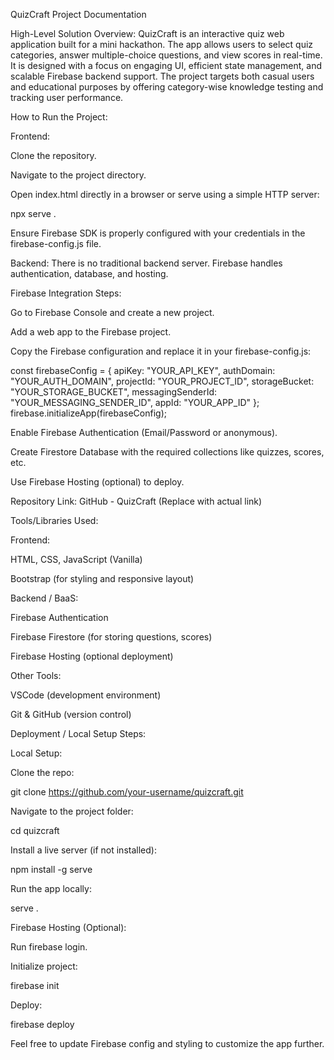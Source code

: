 QuizCraft Project Documentation

High-Level Solution Overview:
QuizCraft is an interactive quiz web application built for a mini hackathon. The app allows users to select quiz categories, answer multiple-choice questions, and view scores in real-time. It is designed with a focus on engaging UI, efficient state management, and scalable Firebase backend support. The project targets both casual users and educational purposes by offering category-wise knowledge testing and tracking user performance.

How to Run the Project:

Frontend:

Clone the repository.

Navigate to the project directory.

Open index.html directly in a browser or serve using a simple HTTP server:

npx serve .

Ensure Firebase SDK is properly configured with your credentials in the firebase-config.js file.

Backend:
There is no traditional backend server. Firebase handles authentication, database, and hosting.

Firebase Integration Steps:

Go to Firebase Console and create a new project.

Add a web app to the Firebase project.

Copy the Firebase configuration and replace it in your firebase-config.js:

const firebaseConfig = {
  apiKey: "YOUR_API_KEY",
  authDomain: "YOUR_AUTH_DOMAIN",
  projectId: "YOUR_PROJECT_ID",
  storageBucket: "YOUR_STORAGE_BUCKET",
  messagingSenderId: "YOUR_MESSAGING_SENDER_ID",
  appId: "YOUR_APP_ID"
};
firebase.initializeApp(firebaseConfig);

Enable Firebase Authentication (Email/Password or anonymous).

Create Firestore Database with the required collections like quizzes, scores, etc.

Use Firebase Hosting (optional) to deploy.

Repository Link:
GitHub - QuizCraft (Replace with actual link)

Tools/Libraries Used:

Frontend:

HTML, CSS, JavaScript (Vanilla)

Bootstrap (for styling and responsive layout)

Backend / BaaS:

Firebase Authentication

Firebase Firestore (for storing questions, scores)

Firebase Hosting (optional deployment)

Other Tools:

VSCode (development environment)

Git & GitHub (version control)

Deployment / Local Setup Steps:

Local Setup:

Clone the repo:

git clone https://github.com/your-username/quizcraft.git

Navigate to the project folder:

cd quizcraft

Install a live server (if not installed):

npm install -g serve

Run the app locally:

serve .

Firebase Hosting (Optional):

Run firebase login.

Initialize project:

firebase init

Deploy:

firebase deploy

Feel free to update Firebase config and styling to customize the app further.

